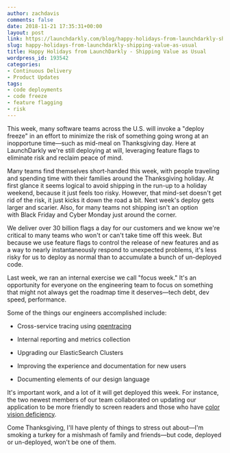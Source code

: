 ```yaml
---
author: zachdavis
comments: false
date: 2018-11-21 17:35:31+00:00
layout: post
link: https://launchdarkly.com/blog/happy-holidays-from-launchdarkly-shipping-value-as-usual/
slug: happy-holidays-from-launchdarkly-shipping-value-as-usual
title: Happy Holidays from LaunchDarkly - Shipping Value as Usual
wordpress_id: 193542
categories:
- Continuous Delivery
- Product Updates
tags:
- code deployments
- code freeze
- feature flagging
- risk
---
```


This week, many software teams across the U.S. will invoke a "deploy freeze" in an effort to minimize the risk of something going wrong at an inopportune time—such as mid-meal on Thanksgiving day. Here at LaunchDarkly we're still deploying at will, leveraging feature flags to eliminate risk and reclaim peace of mind.

Many teams find themselves short-handed this week, with people traveling and spending time with their families around the Thanksgiving holiday. At first glance it seems logical to avoid shipping in the run-up to a holiday weekend, because it just feels too risky. However, that mind-set doesn't get rid of the risk, it just kicks it down the road a bit. Next week's deploy gets larger and scarier. Also, for many teams not shipping isn't an option with Black Friday and Cyber Monday just around the corner.

We deliver over 30 billion flags a day for our customers and we know we're critical to many teams who won't or can't take time off this week. But because we use feature flags to control the release of new features and as a way to nearly instantaneously respond to unexpected problems, it's less risky for us to deploy as normal than to accumulate a bunch of un-deployed code.

Last week, we ran an internal exercise we call "focus week." It's an opportunity for everyone on the engineering team to focus on something that might not always get the roadmap time it deserves—tech debt, dev speed, performance.

Some of the things our engineers accomplished include:



 	
  * Cross-service tracing using [opentracing](https://opentracing.io/)

 	
  * Internal reporting and metrics collection

 	
  * Upgrading our ElasticSearch Clusters

 	
  * Improving the experience and documentation for new users

 	
  * Documenting elements of our design language


It's important work, and a lot of it will get deployed this week. For instance, the two newest members of our team collaborated on updating our application to be more friendly to screen readers and those who have [color vision deficiency](https://www.aoa.org/patients-and-public/eye-and-vision-problems/glossary-of-eye-and-vision-conditions/color-deficiency).

Come Thanksgiving, I'll have plenty of things to stress out about—I'm smoking a turkey for a mishmash of family and friends—but code, deployed or un-deployed, won't be one of them.
